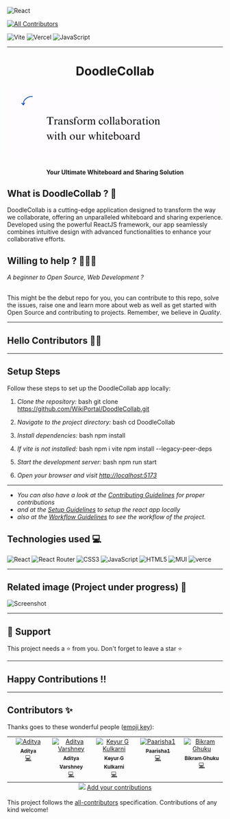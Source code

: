 ![React](https://img.shields.io/badge/react-%2320232a.svg?style=for-the-badge&logo=react&logoColor=%2361DAFB)
<!-- ALL-CONTRIBUTORS-BADGE:START - Do not remove or modify this section -->
[![All Contributors](https://img.shields.io/badge/all_contributors-5-orange.svg?style=flat-square)](#contributors-)
<!-- ALL-CONTRIBUTORS-BADGE:END -->
![Vite](https://img.shields.io/badge/vite-%23646CFF.svg?style=for-the-badge&logo=vite&logoColor=white)
![Vercel](https://img.shields.io/badge/vercel-%23000000.svg?style=for-the-badge&logo=vercel&logoColor=white)
![JavaScript](https://img.shields.io/badge/javascript-%23323330.svg?style=for-the-badge&logo=javascript&logoColor=%23F7DF1E)

---

<h1 align="center">DoodleCollab</h1>
<div align="center">

![DoodleCollab](https://github.com/WikiPortal/DoodleCollab/blob/main/src/assets/ReadMe/doodleCollab.gif)

   </div>
   <h4 align="center">Your Ultimate Whiteboard and Sharing Solution</h4>


<div align="center">

</div>

## What is DoodleCollab ? 🤔

DoodleCollab is a cutting-edge application designed to transform the way we collaborate, offering an unparalleled whiteboard and sharing experience. Developed using the powerful ReactJS framework, our app seamlessly combines intuitive design with advanced functionalities to enhance your collaborative efforts.

## Willing to help ? 👩🏻‍💻

*A beginner to Open Source, Web Development ?*  
<br/>

This might be the debut repo for you, you can contribute to this repo, solve the issues, raise one and learn more about web as well as get started with Open Source and contributing to projects. Remember, we believe in *Quality*.

---

## Hello Contributors 👋🏻

---

## Setup Steps

Follow these steps to set up the DoodleCollab app locally:

1. *Clone the repository:*
   bash
   git clone https://github.com/WikiPortal/DoodleCollab.git
   

2. *Navigate to the project directory:*
   bash
   cd DoodleCollab
   

3. *Install dependencies:*
   bash
   npm install
   

4. *If vite is not installed:*
   bash
   npm i vite
   npm install --legacy-peer-deps
   

5. *Start the development server:*
   bash
   npm run start
   

6. *Open your browser and visit [http://localhost:5173](http://localhost:5173)*

---

- *You can also have a look at the [Contributing Guidelines](CONTRIBUTING.md) for proper contributions*
- *and at the [Setup Guidelines](rules/Setup.md) to setup the react app locally*
- *also at the [Workflow Guidelines](workflow.md) to see the workflow of the project.*

## Technologies used 💻

![React](https://img.shields.io/badge/react-%2320232a.svg?style=for-the-badge&logo=react&logoColor=%2361DAFB)
![React Router](https://img.shields.io/badge/React_Router-CA4245?style=for-the-badge&logo=react-router&logoColor=white)
![CSS3](https://img.shields.io/badge/css3-%231572B6.svg?style=for-the-badge&logo=css3&logoColor=white)
![JavaScript](https://img.shields.io/badge/javascript-%23323330.svg?style=for-the-badge&logo=javascript&logoColor=%23F7DF1E)
![HTML5](https://img.shields.io/badge/html5-%23E34F26.svg?style=for-the-badge&logo=html5&logoColor=white)
![MUI](https://img.shields.io/badge/MUI-%23563D7C.svg?style=for-the-badge&logo=MUI&logoColor=white)
![verce](https://img.shields.io/badge/vercel-%23000000.svg?style=for-the-badge&logo=verce&logoColor=#00C7B7)

---

## Related image (Project under progress) 🚧

![Screenshot](https://i.postimg.cc/65rBwdy5/Screenshot.png)

---

## 🙏 Support

This project needs a ⭐ from you. Don't forget to leave a star ⭐

---

## Happy Contributions !!

---
## Contributors ✨

Thanks goes to these wonderful people ([emoji key](https://allcontributors.org/docs/en/emoji-key)):

<!-- ALL-CONTRIBUTORS-LIST:START - Do not remove or modify this section -->
<!-- prettier-ignore-start -->
<!-- markdownlint-disable -->
<table>
  <tbody>
    <tr>
      <td align="center" valign="top" width="14.28%"><a href="https://github.com/AaadityaG"><img src="https://avatars.githubusercontent.com/u/114663382?v=4?s=100" width="100px;" alt="Aditya"/><br /><sub><b>Aditya</b></sub></a><br /><a href="https://github.com/WikiPortal/DoodleCollab/commits?author=AaadityaG" title="Code">💻</a></td>
      <td align="center" valign="top" width="14.28%"><a href="https://github.com/adityaslyf"><img src="https://avatars.githubusercontent.com/u/118926308?v=4?s=100" width="100px;" alt="Aditya Varshney"/><br /><sub><b>Aditya Varshney</b></sub></a><br /><a href="https://github.com/WikiPortal/DoodleCollab/commits?author=adityaslyf" title="Code">💻</a></td>
      <td align="center" valign="top" width="14.28%"><a href="https://keyurgk.vercel.app/"><img src="https://avatars.githubusercontent.com/u/56074740?v=4?s=100" width="100px;" alt="Keyur G Kulkarni"/><br /><sub><b>Keyur G Kulkarni</b></sub></a><br /><a href="https://github.com/WikiPortal/DoodleCollab/commits?author=KeyurGK" title="Code">💻</a></td>
      <td align="center" valign="top" width="14.28%"><a href="https://github.com/Paarisha1"><img src="https://avatars.githubusercontent.com/u/147527266?v=4?s=100" width="100px;" alt="Paarisha1"/><br /><sub><b>Paarisha1</b></sub></a><br /><a href="https://github.com/WikiPortal/DoodleCollab/commits?author=Paarisha1" title="Code">💻</a></td>
      <td align="center" valign="top" width="14.28%"><a href="https://bikram-ghuku.github.io/portfolio"><img src="https://avatars.githubusercontent.com/u/37508038?v=4?s=100" width="100px;" alt="Bikram Ghuku"/><br /><sub><b>Bikram Ghuku</b></sub></a><br /><a href="https://github.com/WikiPortal/DoodleCollab/commits?author=Bikram-ghuku" title="Code">💻</a></td>
    </tr>
  </tbody>
  <tfoot>
    <tr>
      <td align="center" size="13px" colspan="7">
        <img src="https://raw.githubusercontent.com/all-contributors/all-contributors-cli/1b8533af435da9854653492b1327a23a4dbd0a10/assets/logo-small.svg">
          <a href="https://all-contributors.js.org/docs/en/bot/usage">Add your contributions</a>
        </img>
      </td>
    </tr>
  </tfoot>
</table>

<!-- markdownlint-restore -->
<!-- prettier-ignore-end -->

<!-- ALL-CONTRIBUTORS-LIST:END -->

This project follows the [all-contributors](https://github.com/all-contributors/all-contributors) specification. Contributions of any kind welcome!